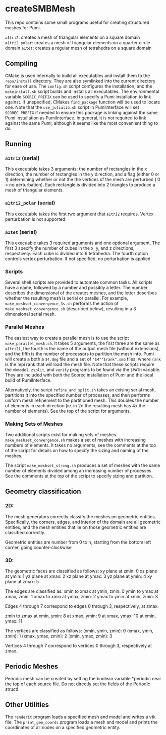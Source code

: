 # createSMBMesh
This repo contains some small programs useful for creating structured meshes
for Pumi.

  `a1tri2`: creates a mesh of triangular elements on a square domain
  `a1tri2_polar`: creates a mesh of triangular elements on a quarter 
                  circle domain
  `a1tet`: creates a regular mesh of tetrahedra on a square domain

## Compiling
  CMake is used internally to build all executables and install them to 
  the `repo/install` directory.  They are also symlinked into the current
  directory for ease of use.
  The `config.sh` script configures the installation, and the `makeinstall.sh`
  script builds and installs all executables.
  The environmental variable `SCOREC_PREFIX` can be used to specify 
  a Pumi installation to link against.  If unspecified, CMakes
  `find_package` function will be used to locate one.  Note that the 
  `use_julialib.sh` script in PumiInterface will set `SCOREC_PREFIX` if needed
  to ensure this package is linking against the same Pumi installation as 
  PumiInterface.  In general, it is not required to link against the same
  Pumi, although it seems like the most convenient thing to do.

## Running
### `a1tri2` (serial)
  This executable takes 3 arguments: the number of rectangles in the x
  direction, the number of rectangles in the y direction, and a flag 
  (either 0 or 1) determining whether or not the the vertices of the mesh
  are perturbed ( 0 = no perturbation).  Each rectangle is divided into
  2 triangles to produce a mesh of triangular elements.

### `a1tri2_polar` (serial)
  This executable takes the first two argument that `a1tri2` requires.
  Vertex perturbation is not supported

### `a1tet` (serial)
  This execuable takes 3 required arguments and one optional argument.  The
  first 3 specify the number of cubes in the x, y, and z directions, 
  respectively.  Each cube is divided into 6 tetrahedra.  The fourth option 
  controls vertex perturbation.  If not specified, no perturbation is applied

### Scripts
  Several shell scripts are provided to automate common tasks.  All scripts
  have a name, followed by a number and possibly a letter.  The number 
  describes the dimensional of the creates meshes, and the letter describes
  whether the resulting mesh is serial or parallel.  For example,
  `make_meshset_convergence_3s.sh` performs the action of 
  `make_meshset_convergence.sh` (described below), resulting in a 3 dimensional
  serial mesh.

### Parallel Meshes
  The easiest way to create a parallel mesh is to use the script 
  `make_parallel_mesh.sh`.  It takes 5 arguments, the first three are the
   same as `a1tri21`, the fourth is the name of the output mesh file (without
  extensions), and the fifth is the number of processors to partition the mesh
  into.  Pumi will create a both a `$4.dmg` file and a set of `"$4""$rank".smb`
  files, where `rank` is the mpi rank that will load the mesh file.
  Note that these scripts require the `mkmodel`, `zsplit`, and `verify` 
  programs to be found via the `$PATH` variable.  They are included with both
  the Scorec installation of Pumi and the local build of PumiInterface.

  Alternatively, the script `refine_and_split.sh` takes an exising serial mesh,
  partitions it into the specified number of processes, and then performs 
  uniform mesh refinement to the partitioned mesh.  This doubles the number 
  of elements in each direction (ie. in 2d the resulting mesh has 4x the number
  of elements).  See the top of the script for arguments.

### Making Sets of Meshes
  Two additional scripts exist for making sets of meshes.  
  `make_meshset_convergence.sh` makes a set of meshes with increasing 
  numbers of elements.  It takes no arguments, see the comments at the top
  of the script for details on how to specify the sizing and naming of the 
  meshes.

  The script `make_meshset_strong.sh` produces a set of meshes with the 
  same number of elements divided among an increasing number of processes.
  See the comments at the top of the script to specify sizing and partition.

## Geometry classification
### 2D:
  The mesh generators correctly classify the meshes on geometric entities.
  Specifically, the corners, edges, and interior of the domain are all 
  geometric entities, and the mesh entities that lie on those geometric
  entities are classified correctly.

  Geometric entities are number from 0 to n, starting from the bottom left
  corner, going counter-clockwise

### 3D:
  The geometric faces are classified as follows:
  xy plane at zmin: 0
  xz plane at ymin: 1
  yz plane at xmax: 2
  xz plane at ymax: 3
  yz plane at ymin: 4
  xy plane at zmax: 5

  The edges are classified as:
  xmin to xmax at ymin, zmin: 0
  ymin to ymax at xmax, zmin: 1
  xmax to xmin at ymax, zmin: 2
  ymax to ymin at xmin, zmin: 3

  Edges 4 through 7 correspond to edges 0 through 3, respectively, at zmax.

  zmin to zmax at xmin, ymin: 8
               at xmax, ymin: 9
               at xmax, ymax: 10
               at xmin, ymax: 11

  The vertices are classified as follows:
  (xmin, ymin, zmin): 0
  (xmax, ymin, zmin): 1
  (xmax, ymax, zmin): 2
  (xmin, ymax, zmin): 3

  Vertices 4 through 7 correspond to vertices 0 through 3, respectively at zmax.

## Periodic Meshes
  Periodic mesh can be created by setting the boolean variable *periodic near
  the top of each source file.  Do not directly set the fields of the
  Periodic struct!

## Other Utilities
  The `renderit` program loads a specified mesh and model and writes a vtk file.
  The `print_geo_coords` program loads a mesh and model and prints the coordinates
  of all nodes on a specified geometric entity.
